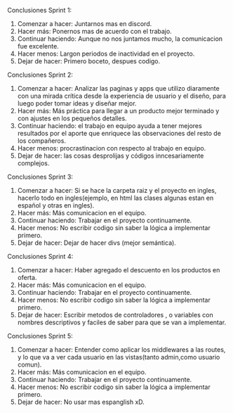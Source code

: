 Conclusiones Sprint 1:
1. Comenzar a hacer: Juntarnos mas en discord.
2. Hacer más: Ponernos mas de acuerdo con el trabajo.
3. Continuar haciendo: Aunque no nos juntamos mucho, la comunicacion fue excelente.
4. Hacer menos: Largon periodos de inactividad en el proyecto.
5. Dejar de hacer: Primero boceto, despues codigo.

Conclusiones Sprint 2:
1. Comenzar a hacer: Analizar las paginas y apps que utilizo diaramente con una mirada crítica desde la experiencia de usuario y el diseño, para luego poder tomar ideas y diseñar mejor.
2. Hacer más: Más práctica para llegar a un producto mejor terminado y con ajustes en los pequeños detalles.
3. Continuar haciendo: el trabajo en equipo ayuda a tener mejores resultados por el aporte que enriquece las observaciones del resto de los compañeros.
4. Hacer menos: procrastinacion con respecto al trabajo en equipo.
5. Dejar de hacer: las cosas desprolijas y códigos inncesariamente complejos.

Conclusiones Sprint 3:
1. Comenzar a hacer: Si se hace la carpeta raiz y el proyecto en ingles, hacerlo todo en ingles(ejemplo, en html las clases algunas estan en español y otras en ingles).
2. Hacer más: Más comunicacion en el equipo.
3. Continuar haciendo: Trabajar en el proyecto continuamente.
4. Hacer menos: No escribir codigo sin saber la lógica a implementar primero.
5. Dejar de hacer: Dejar de hacer divs (mejor semántica).

Conclusiones Sprint 4:
1. Comenzar a hacer: Haber agregado el descuento en los productos en oferta. 
2. Hacer más: Más comunicacion en el equipo.
3. Continuar haciendo: Trabajar en el proyecto continuamente.
4. Hacer menos: No escribir codigo sin saber la lógica a implementar primero.
5. Dejar de hacer: Escribir metodos de controladores , o variables con nombres descriptivos y faciles de saber para que se van a implementar.

Conclusiones Sprint 5:
1. Comenzar a hacer: Entender como aplicar los middlewares a las routes, y lo que va a ver cada usuario en las vistas(tanto admin,como usuario comun).
2. Hacer más: Más comunicacion en el equipo.
3. Continuar haciendo: Trabajar en el proyecto continuamente.
4. Hacer menos: No escribir codigo sin saber la lógica a implementar primero.
5. Dejar de hacer: No usar mas espanglish xD.